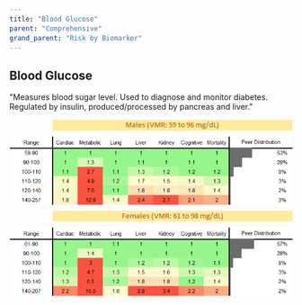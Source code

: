 ```yaml
---
title: "Blood Glucose"
parent: "Comprehensive"
grand_parent: "Risk by Biomarker"
---
```



## Blood Glucose


"Measures blood sugar level. Used to diagnose and monitor diabetes. Regulated by insulin, produced/processed by pancreas and liver."

<div style="display: flex; flex-direction: column; gap: 10px;">

  <img src="/assets/images/vmrbiomarker_glucose__male.png" alt="Blood Glucose VMR Male" style="margin-left: 15%">
  <img src="/assets/images/rr_glucose__male.png" alt="Blood Glucose RR Male">

  <img src="/assets/images/vmrbiomarker_glucose__female.png" alt="Blood Glucose VMR Female" style="margin-left: 15%; ">
  <img src="/assets/images/rr_glucose__female.png" alt="Blood Glucose RR Female">

</div>



